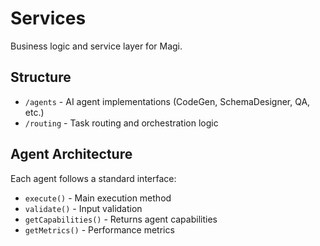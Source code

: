 # Services

Business logic and service layer for Magi.

## Structure

- `/agents` - AI agent implementations (CodeGen, SchemaDesigner, QA, etc.)
- `/routing` - Task routing and orchestration logic

## Agent Architecture

Each agent follows a standard interface:
- `execute()` - Main execution method
- `validate()` - Input validation
- `getCapabilities()` - Returns agent capabilities
- `getMetrics()` - Performance metrics
